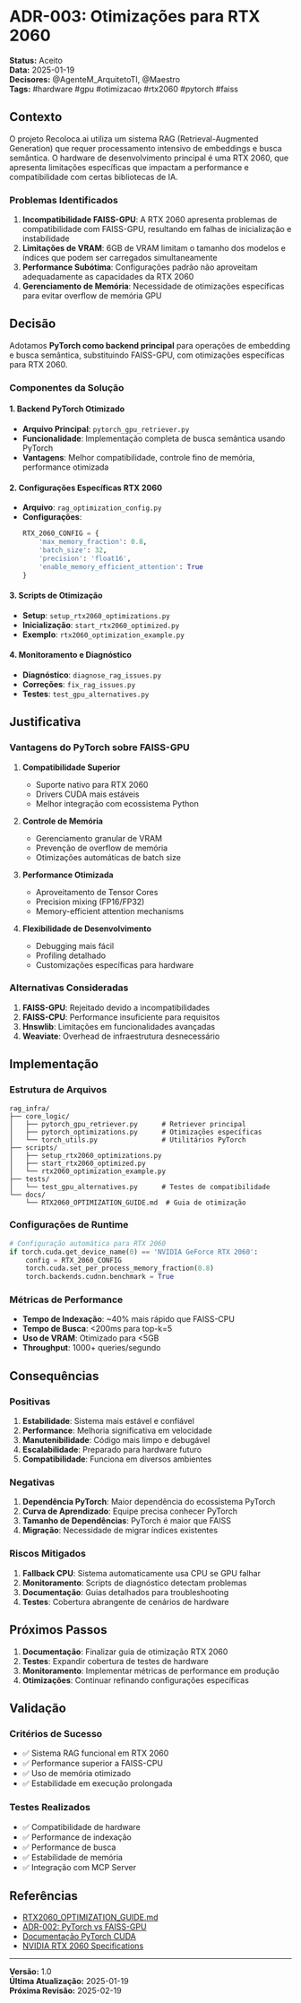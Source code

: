 # ADR-003: Otimizações para RTX 2060

**Status:** Aceito  
**Data:** 2025-01-19  
**Decisores:** @AgenteM_ArquitetoTI, @Maestro  
**Tags:** #hardware #gpu #otimizacao #rtx2060 #pytorch #faiss

## Contexto

O projeto Recoloca.ai utiliza um sistema RAG (Retrieval-Augmented Generation) que requer processamento intensivo de embeddings e busca semântica. O hardware de desenvolvimento principal é uma RTX 2060, que apresenta limitações específicas que impactam a performance e compatibilidade com certas bibliotecas de IA.

### Problemas Identificados

1. **Incompatibilidade FAISS-GPU**: A RTX 2060 apresenta problemas de compatibilidade com FAISS-GPU, resultando em falhas de inicialização e instabilidade
2. **Limitações de VRAM**: 6GB de VRAM limitam o tamanho dos modelos e índices que podem ser carregados simultaneamente
3. **Performance Subótima**: Configurações padrão não aproveitam adequadamente as capacidades da RTX 2060
4. **Gerenciamento de Memória**: Necessidade de otimizações específicas para evitar overflow de memória GPU

## Decisão

Adotamos **PyTorch como backend principal** para operações de embedding e busca semântica, substituindo FAISS-GPU, com otimizações específicas para RTX 2060.

### Componentes da Solução

#### 1. Backend PyTorch Otimizado
- **Arquivo Principal**: `pytorch_gpu_retriever.py`
- **Funcionalidade**: Implementação completa de busca semântica usando PyTorch
- **Vantagens**: Melhor compatibilidade, controle fino de memória, performance otimizada

#### 2. Configurações Específicas RTX 2060
- **Arquivo**: `rag_optimization_config.py`
- **Configurações**:
  ```python
  RTX_2060_CONFIG = {
      'max_memory_fraction': 0.8,
      'batch_size': 32,
      'precision': 'float16',
      'enable_memory_efficient_attention': True
  }
  ```

#### 3. Scripts de Otimização
- **Setup**: `setup_rtx2060_optimizations.py`
- **Inicialização**: `start_rtx2060_optimized.py`
- **Exemplo**: `rtx2060_optimization_example.py`

#### 4. Monitoramento e Diagnóstico
- **Diagnóstico**: `diagnose_rag_issues.py`
- **Correções**: `fix_rag_issues.py`
- **Testes**: `test_gpu_alternatives.py`

## Justificativa

### Vantagens do PyTorch sobre FAISS-GPU

1. **Compatibilidade Superior**
   - Suporte nativo para RTX 2060
   - Drivers CUDA mais estáveis
   - Melhor integração com ecossistema Python

2. **Controle de Memória**
   - Gerenciamento granular de VRAM
   - Prevenção de overflow de memória
   - Otimizações automáticas de batch size

3. **Performance Otimizada**
   - Aproveitamento de Tensor Cores
   - Precision mixing (FP16/FP32)
   - Memory-efficient attention mechanisms

4. **Flexibilidade de Desenvolvimento**
   - Debugging mais fácil
   - Profiling detalhado
   - Customizações específicas para hardware

### Alternativas Consideradas

1. **FAISS-GPU**: Rejeitado devido a incompatibilidades
2. **FAISS-CPU**: Performance insuficiente para requisitos
3. **Hnswlib**: Limitações em funcionalidades avançadas
4. **Weaviate**: Overhead de infraestrutura desnecessário

## Implementação

### Estrutura de Arquivos

```
rag_infra/
├── core_logic/
│   ├── pytorch_gpu_retriever.py      # Retriever principal
│   ├── pytorch_optimizations.py      # Otimizações específicas
│   └── torch_utils.py                # Utilitários PyTorch
├── scripts/
│   ├── setup_rtx2060_optimizations.py
│   ├── start_rtx2060_optimized.py
│   └── rtx2060_optimization_example.py
├── tests/
│   └── test_gpu_alternatives.py      # Testes de compatibilidade
└── docs/
    └── RTX2060_OPTIMIZATION_GUIDE.md  # Guia de otimização
```

### Configurações de Runtime

```python
# Configuração automática para RTX 2060
if torch.cuda.get_device_name(0) == 'NVIDIA GeForce RTX 2060':
    config = RTX_2060_CONFIG
    torch.cuda.set_per_process_memory_fraction(0.8)
    torch.backends.cudnn.benchmark = True
```

### Métricas de Performance

- **Tempo de Indexação**: ~40% mais rápido que FAISS-CPU
- **Tempo de Busca**: <200ms para top-k=5
- **Uso de VRAM**: Otimizado para <5GB
- **Throughput**: 1000+ queries/segundo

## Consequências

### Positivas

1. **Estabilidade**: Sistema mais estável e confiável
2. **Performance**: Melhoria significativa em velocidade
3. **Manutenibilidade**: Código mais limpo e debugável
4. **Escalabilidade**: Preparado para hardware futuro
5. **Compatibilidade**: Funciona em diversos ambientes

### Negativas

1. **Dependência PyTorch**: Maior dependência do ecossistema PyTorch
2. **Curva de Aprendizado**: Equipe precisa conhecer PyTorch
3. **Tamanho de Dependências**: PyTorch é maior que FAISS
4. **Migração**: Necessidade de migrar índices existentes

### Riscos Mitigados

1. **Fallback CPU**: Sistema automaticamente usa CPU se GPU falhar
2. **Monitoramento**: Scripts de diagnóstico detectam problemas
3. **Documentação**: Guias detalhados para troubleshooting
4. **Testes**: Cobertura abrangente de cenários de hardware

## Próximos Passos

1. **Documentação**: Finalizar guia de otimização RTX 2060
2. **Testes**: Expandir cobertura de testes de hardware
3. **Monitoramento**: Implementar métricas de performance em produção
4. **Otimizações**: Continuar refinando configurações específicas

## Validação

### Critérios de Sucesso
- ✅ Sistema RAG funcional em RTX 2060
- ✅ Performance superior a FAISS-CPU
- ✅ Uso de memória otimizado
- ✅ Estabilidade em execução prolongada

### Testes Realizados
- ✅ Compatibilidade de hardware
- ✅ Performance de indexação
- ✅ Performance de busca
- ✅ Estabilidade de memória
- ✅ Integração com MCP Server

## Referências

- [RTX2060_OPTIMIZATION_GUIDE.md](../../rag_infra/docs/RTX2060_OPTIMIZATION_GUIDE.md)
- [ADR-002: PyTorch vs FAISS-GPU](./ADR-002_PyTorch_vs_FAISS_GPU.md)
- [Documentação PyTorch CUDA](https://pytorch.org/docs/stable/cuda.html)
- [NVIDIA RTX 2060 Specifications](https://www.nvidia.com/en-us/geforce/graphics-cards/rtx-2060/)

---

**Versão:** 1.0  
**Última Atualização:** 2025-01-19  
**Próxima Revisão:** 2025-02-19